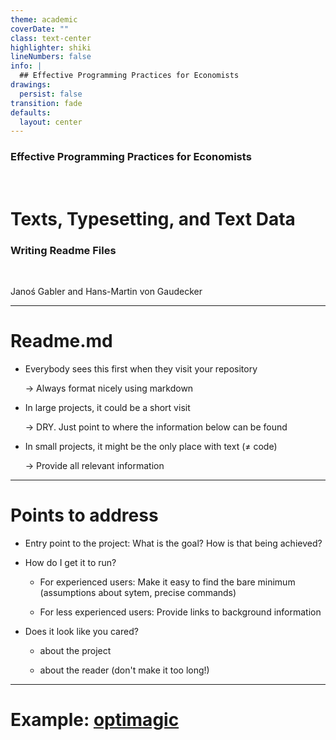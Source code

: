 ```yaml
---
theme: academic
coverDate: ""
class: text-center
highlighter: shiki
lineNumbers: false
info: |
  ## Effective Programming Practices for Economists
drawings:
  persist: false
transition: fade
defaults:
  layout: center
---
```


### Effective Programming Practices for Economists

<br/>

# Texts, Typesetting, and Text Data

### Writing Readme Files

<br/>


Janoś Gabler and Hans-Martin von Gaudecker

---

# Readme.md

- Everybody sees this first when they visit your repository

  → Always format nicely using markdown

- In large projects, it could be a short visit

  → DRY. Just point to where the information below can be found

- In small projects, it might be the only place with text (≠ code)

  → Provide all relevant information

---

# Points to address

- Entry point to the project: What is the goal? How is that being achieved?

- How do I get it to run?

  - For experienced users: Make it easy to find the bare minimum (assumptions about
    sytem, precise commands)

  - For less experienced users: Provide links to background information

- Does it look like you cared?

  - about the project

  - about the reader (don't make it too long!)

---

# Example: [optimagic](https://github.com/optimagic-dev/optimagic/?tab=readme-ov-file#optimagic)
